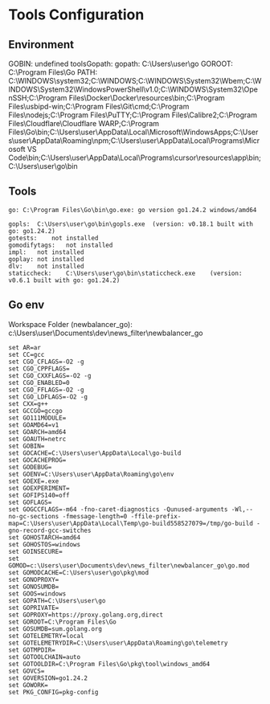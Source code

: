 # Tools Configuration


## Environment

GOBIN: undefined
toolsGopath:
gopath: C:\Users\user\go
GOROOT: C:\Program Files\Go
PATH: C:\WINDOWS\system32;C:\WINDOWS;C:\WINDOWS\System32\Wbem;C:\WINDOWS\System32\WindowsPowerShell\v1.0\;C:\WINDOWS\System32\OpenSSH\;C:\Program Files\Docker\Docker\resources\bin;C:\Program Files\usbipd-win\;C:\Program Files\Git\cmd;C:\Program Files\nodejs\;C:\Program Files\PuTTY\;C:\Program Files\Calibre2\;C:\Program Files\Cloudflare\Cloudflare WARP\;C:\Program Files\Go\bin;C:\Users\user\AppData\Local\Microsoft\WindowsApps;C:\Users\user\AppData\Roaming\npm;C:\Users\user\AppData\Local\Programs\Microsoft VS Code\bin;C:\Users\user\AppData\Local\Programs\cursor\resources\app\bin;C:\Users\user\go\bin

## Tools

	go:	C:\Program Files\Go\bin\go.exe: go version go1.24.2 windows/amd64

	gopls:	C:\Users\user\go\bin\gopls.exe	(version: v0.18.1 built with go: go1.24.2)
	gotests:	not installed
	gomodifytags:	not installed
	impl:	not installed
	goplay:	not installed
	dlv:	not installed
	staticcheck:	C:\Users\user\go\bin\staticcheck.exe	(version: v0.6.1 built with go: go1.24.2)

## Go env

Workspace Folder (newbalancer_go): c:\Users\user\Documents\dev\news_filter\newbalancer_go

	set AR=ar
	set CC=gcc
	set CGO_CFLAGS=-O2 -g
	set CGO_CPPFLAGS=
	set CGO_CXXFLAGS=-O2 -g
	set CGO_ENABLED=0
	set CGO_FFLAGS=-O2 -g
	set CGO_LDFLAGS=-O2 -g
	set CXX=g++
	set GCCGO=gccgo
	set GO111MODULE=
	set GOAMD64=v1
	set GOARCH=amd64
	set GOAUTH=netrc
	set GOBIN=
	set GOCACHE=C:\Users\user\AppData\Local\go-build
	set GOCACHEPROG=
	set GODEBUG=
	set GOENV=C:\Users\user\AppData\Roaming\go\env
	set GOEXE=.exe
	set GOEXPERIMENT=
	set GOFIPS140=off
	set GOFLAGS=
	set GOGCCFLAGS=-m64 -fno-caret-diagnostics -Qunused-arguments -Wl,--no-gc-sections -fmessage-length=0 -ffile-prefix-map=C:\Users\user\AppData\Local\Temp\go-build558527079=/tmp/go-build -gno-record-gcc-switches
	set GOHOSTARCH=amd64
	set GOHOSTOS=windows
	set GOINSECURE=
	set GOMOD=c:\Users\user\Documents\dev\news_filter\newbalancer_go\go.mod
	set GOMODCACHE=C:\Users\user\go\pkg\mod
	set GONOPROXY=
	set GONOSUMDB=
	set GOOS=windows
	set GOPATH=C:\Users\user\go
	set GOPRIVATE=
	set GOPROXY=https://proxy.golang.org,direct
	set GOROOT=C:\Program Files\Go
	set GOSUMDB=sum.golang.org
	set GOTELEMETRY=local
	set GOTELEMETRYDIR=C:\Users\user\AppData\Roaming\go\telemetry
	set GOTMPDIR=
	set GOTOOLCHAIN=auto
	set GOTOOLDIR=C:\Program Files\Go\pkg\tool\windows_amd64
	set GOVCS=
	set GOVERSION=go1.24.2
	set GOWORK=
	set PKG_CONFIG=pkg-config
